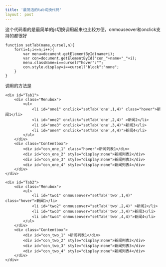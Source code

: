 ```yaml
---
title: '最简洁的tab切换代码'
layout： post
---
```

这个代码看的是最简单的js切换调用起来也比较方便，onmouseover和onclick支持的都很好

	function setTab(name,cursel,n){ 
		for(i=1;i<=n;i++){ 
			var menu=document.getElementById(name+i); 
			var con=document.getElementById("con_"+name+"_"+i); 
			menu.className=i==cursel?"hover":""; 
			con.style.display=i==cursel?"block":"none"; 
		} 
	}

调用的方法是

	<div id="Tab1"> 
		<div class="Menubox"> 
			<ul> 
				<li id="one1" onclick="setTab('one',1,4)" class="hover">新闻1</li> 
				<li id="one2" onclick="setTab('one',2,4)" >新闻2</li> 
				<li id="one3" onclick="setTab('one',3,4)">新闻3</li> 
				<li id="one4" onclick="setTab('one',4,4)">新闻4</li> 
			</ul> 
		</div> 
		<div class="Contentbox"> 
			<div id="con_one_1" class="hover">新闻列表1</div> 
			<div id="con_one_2" style="display:none">新闻列表2</div> 
			<div id="con_one_3" style="display:none">新闻列表3</div> 
			<div id="con_one_4" style="display:none">新闻列表4</div> 
		</div> 
	</div> 

	<div id="Tab2"> 
		<div class="Menubox"> 
			<ul> 
				<li id="two1" onmouseover="setTab('two',1,4)" class="hover">新闻1</li> 
				<li id="two2" onmouseover="setTab('two',2,4)" >新闻2</li> 
				<li id="two3" onmouseover="setTab('two',3,4)">新闻3</li> 
				<li id="two4" onmouseover="setTab('two',4,4)">新闻4</li> 
			</ul> 
		</div> 
		<div class="Contentbox"> 
			<div id="con_two_1" >新闻列表1</div> 
			<div id="con_two_2" style="display:none">新闻列表2</div> 
			<div id="con_two_3" style="display:none">新闻列表3</div> 
			<div id="con_two_4" style="display:none">新闻列表4</div> 
		</div> 
	</div> 
